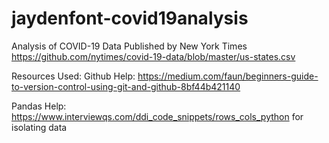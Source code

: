 # jaydenfont-covid19analysis
Analysis of COVID-19 Data Published by New York Times
https://github.com/nytimes/covid-19-data/blob/master/us-states.csv

Resources Used:
  Github Help: 
  https://medium.com/faun/beginners-guide-to-version-control-using-git-and-github-8bf44b421140
  
  Pandas Help:
    https://www.interviewqs.com/ddi_code_snippets/rows_cols_python for isolating data
    
    
